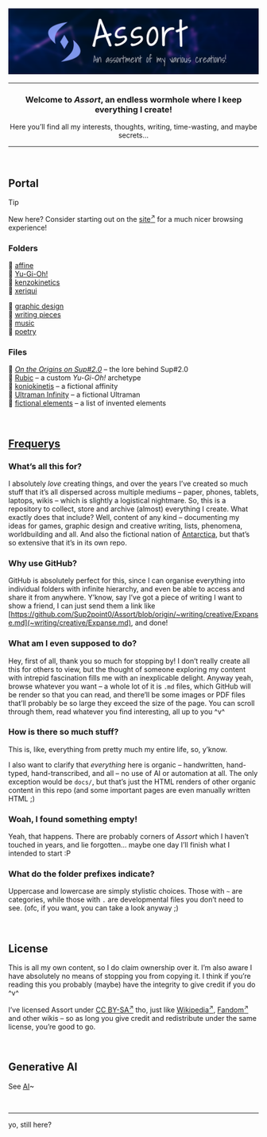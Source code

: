 <div align="center">

![Welcome to Assort](.assets/assort/banner.png)

---

### Welcome to ***Assort***, an endless wormhole where I keep everything I create!

Here you’ll find all my interests, thoughts, writing, time-wasting, and maybe secrets...

---

</div>


<br>


## Portal

> [!Tip]
> New here? Consider starting out on the <a target="_blank" href="https://sup2point0.github.io/Assort">site<sup>↗</sup></a> for a much nicer browsing experience!

### Folders
📁 [affine](affine/)  
📁 [Yu-Gi-Oh!](Yu-Gi-Oh/)  
📁 [kenzokinetics](kenzokinetics/)  
📁 [xeriqui](xeriqui/)  

📁 [graphic design](~graphics/)  
📁 [writing pieces](~writing.)  
📁 [music](~music/)  
📁 [poetry](~poetry/)  

### Files
📂 [*On the Origins on Sup#2.0*](~writing/origins.md) – the lore behind Sup#2.0  
📂 [Rubic](Yu-Gi-Oh/archetypes/Rubic.md) – a custom *Yu-Gi-Oh!* archetype  
📂 [koniokinetis](affine/affinitys/koniokinetis.md) – a fictional affinity  
📂 [Ultraman Infinity](Ultraman/Ultraman%20Infinity.md) – a fictional Ultraman  
📂 [fictional elements](Ascense/elements.md) – a list of invented elements  


<br>


## [Frequerys](https://github.com/Sup2point0/Antarctica/blob/home/readme.md#what-does-frequerys-even-mean 'frequent queries')

### What’s all this for?
I absolutely *love* creating things, and over the years I’ve created so much stuff that it’s all dispersed across multiple mediums – paper, phones, tablets, laptops, wikis – which is slightly a logistical nightmare. So, this is a repository to collect, store and archive (almost) everything I create. What exactly does that include? Well, content of any kind – documenting my ideas for games, graphic design and creative writing, lists, phenomena, worldbuilding and all. And also the fictional nation of [Antarctica](https://github.com/Sup2point0/Antarctica), but that’s so extensive that it’s in its own repo.

### Why use GitHub?
GitHub is absolutely perfect for this, since I can organise everything into individual folders with infinite hierarchy, and even be able to access and share it from anywhere. Y’know, say I’ve got a piece of writing I want to show a friend, I can just send them a link like [https://github.com/Sup2point0/Assort/blob/origin/~writing/creative/Expanse.md](~writing/creative/Expanse.md), and done!

### What am I even supposed to do?
Hey, first of all, thank you so much for stopping by! I don’t really create all this for others to view, but the thought of someone exploring my content with intrepid fascination fills me with an inexplicable delight. Anyway yeah, browse whatever you want – a whole lot of it is `.md` files, which GitHub will be render so that you can read, and there’ll be some images or PDF files that’ll probably be so large they exceed the size of the page. You can scroll through them, read whatever you find interesting, all up to you ^v^

### How is there so much stuff?
This is, like, everything from pretty much my entire life, so, y’know.

I also want to clarify that *everything* here is organic – handwritten, hand-typed, hand-transcribed, and all – no use of AI or automation at all. The only exception would be `docs/`, but that’s just the HTML renders of other organic content in this repo (and some important pages are even manually written HTML ;)

### Woah, I found something empty!
Yeah, that happens. There are probably corners of *Assort* which I haven’t touched in years, and lie forgotten... maybe one day I’ll finish what I intended to start :P

### What do the folder prefixes indicate?
Uppercase and lowercase are simply stylistic choices. Those with `~` are categories, while those with `.` are developmental files you don’t need to see. (ofc, if you want, you can take a look anyway ;)


<br>


## License

This is all my own content, so I do claim ownership over it. I’m also aware I have absolutely no means of stopping you from copying it. I think if you’re reading this you probably (maybe) have the integrity to give credit if you do ^v^

I’ve licensed Assort under [CC BY-SA<sup>↗</sup>](https://creativecommons.org/licenses/by-sa/4.0/deed.en) tho, just like [Wikipedia<sup>↗</sup>](https://wikipedia.org/wiki/Wikipedia:Copyrights), [Fandom<sup>↗</sup>](https://www.fandom.com/licensing) and other wikis – so as long you give credit and redistribute under the same license, you’re good to go.


<br>


## Generative AI

See [AI](AI.md)~


<br>


---

yo, still here?
